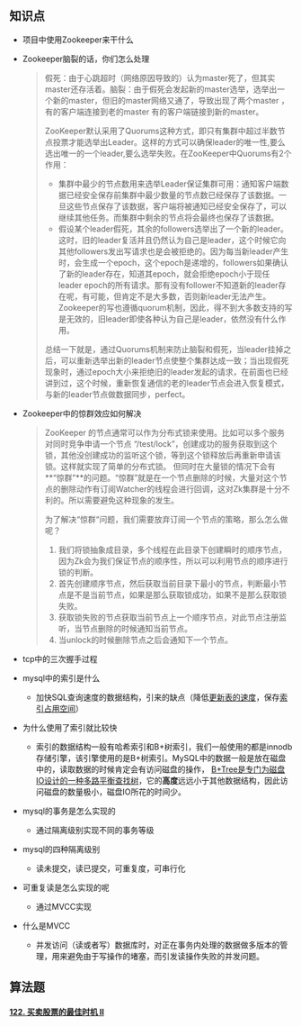## 知识点

+ 项目中使用Zookeeper来干什么

+ Zookeeper脑裂的话，你们怎么处理

  > 假死：由于心跳超时（网络原因导致的）认为master死了，但其实master还存活着。脑裂：由于假死会发起新的master选举，选举出一个新的master，但旧的master网络又通了，导致出现了两个master ，有的客户端连接到老的master 有的客户端链接到新的master。
  >
  > ZooKeeper默认采用了Quorums这种方式，即只有集群中超过半数节点投票才能选举出Leader。这样的方式可以确保leader的唯一性,要么选出唯一的一个leader,要么选举失败。在ZooKeeper中Quorums有2个作用：
  >
  > - 集群中最少的节点数用来选举Leader保证集群可用：通知客户端数据已经安全保存前集群中最少数量的节点数已经保存了该数据。一旦这些节点保存了该数据，客户端将被通知已经安全保存了，可以继续其他任务。而集群中剩余的节点将会最终也保存了该数据。
  > - 假设某个leader假死，其余的followers选举出了一个新的leader。这时，旧的leader复活并且仍然认为自己是leader，这个时候它向其他followers发出写请求也是会被拒绝的。因为每当新leader产生时，会生成一个epoch，这个epoch是递增的，followers如果确认了新的leader存在，知道其epoch，就会拒绝epoch小于现任leader epoch的所有请求。那有没有follower不知道新的leader存在呢，有可能，但肯定不是大多数，否则新leader无法产生。Zookeeper的写也遵循quorum机制，因此，得不到大多数支持的写是无效的，旧leader即使各种认为自己是leader，依然没有什么作用。
  >
  > 总结一下就是，通过Quorums机制来防止脑裂和假死，当leader挂掉之后，可以重新选举出新的leader节点使整个集群达成一致；当出现假死现象时，通过epoch大小来拒绝旧的leader发起的请求，在前面也已经讲到过，这个时候，重新恢复通信的老的leader节点会进入恢复模式，与新的leader节点做数据同步，perfect。

+ Zookeeper中的惊群效应如何解决

  > ZooKeeper 的节点通常可以作为分布式锁来使用。比如可以多个服务对同时竞争申请一个节点 “/test/lock”，创建成功的服务获取到这个锁，其他没创建成功的监听这个锁，等到这个锁释放后再重新申请该锁。这样就实现了简单的分布式锁。 但同时在大量锁的情况下会有**“惊群”**的问题。“惊群”就是在一个节点删除的时候，大量对这个节点的删除动作有订阅Watcher的线程会进行回调，这对Zk集群是十分不利的。所以需要避免这种现象的发生。
  >
  > 为了解决“惊群“问题，我们需要放弃订阅一个节点的策略，那么怎么做呢？
  >
  > 1. 我们将锁抽象成目录，多个线程在此目录下创建瞬时的顺序节点，因为Zk会为我们保证节点的顺序性，所以可以利用节点的顺序进行锁的判断。
  > 2. 首先创建顺序节点，然后获取当前目录下最小的节点，判断最小节点是不是当前节点，如果是那么获取锁成功，如果不是那么获取锁失败。
  > 3. 获取锁失败的节点获取当前节点上一个顺序节点，对此节点注册监听，当节点删除的时候通知当前节点。
  > 4. 当unlock的时候删除节点之后会通知下一个节点。

+ tcp中的三次握手过程
+ mysql中的索引是什么
  + 加快SQL查询速度的数据结构，引来的缺点（降低<u>更新表的速度</u>，保存<u>索引占用空间</u>）
+ 为什么使用了索引就比较快
  + 索引的数据结构一般有哈希索引和B+树索引，我们一般使用的都是innodb存储引擎，该引擎使用的是B+树索引。MySQL中的数据一般是放在磁盘中的，读取数据的时候肯定会有访问磁盘的操作， <u>B+Tree是专门为磁盘IO设计的一种多路平衡查找树</u>，它的**高度**远远小于其他数据结构，因此访问磁盘的数量极小，磁盘IO所花的时间少。
+ mysql的事务是怎么实现的
  + 通过隔离级别实现不同的事务等级
+ mysql的四种隔离级别
  + 读未提交，读已提交，可重复度，可串行化
+ 可重复读是怎么实现的呢
  + 通过MVCC实现
+ 什么是MVCC
  + 并发访问（读或者写）数据库时，对正在事务内处理的数据做多版本的管理，用来避免由于写操作的堵塞，而引发读操作失败的并发问题。



## 算法题

#### [122. 买卖股票的最佳时机 II](https://leetcode-cn.com/problems/best-time-to-buy-and-sell-stock-ii/)
